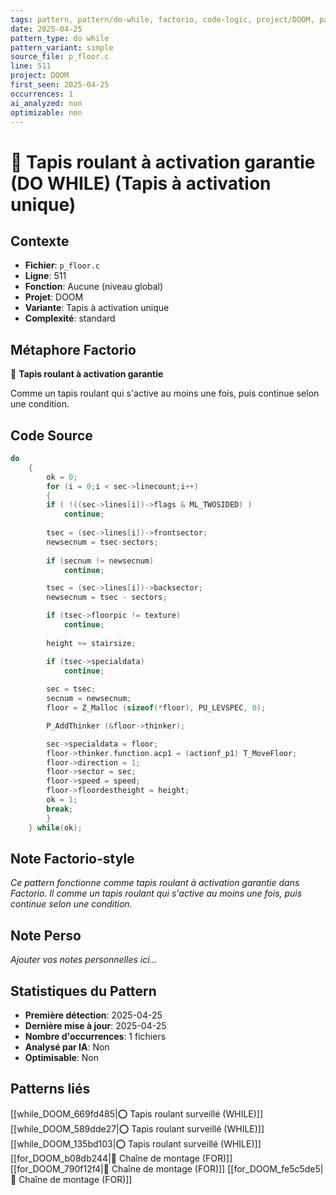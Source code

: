 ```yaml
---
tags: pattern, pattern/do-while, factorio, code-logic, project/DOOM, pattern/variant/simple
date: 2025-04-25
pattern_type: do while
pattern_variant: simple
source_file: p_floor.c
line: 511
project: DOOM
first_seen: 2025-04-25
occurrences: 1
ai_analyzed: non
optimizable: non
---
```


# 🔄 Tapis roulant à activation garantie (DO WHILE) (Tapis à activation unique)

## Contexte
- **Fichier**: `p_floor.c`
- **Ligne**: 511
- **Fonction**: Aucune (niveau global)
- **Projet**: DOOM
- **Variante**: Tapis à activation unique
- **Complexité**: standard

## Métaphore Factorio
🔄 **Tapis roulant à activation garantie**

Comme un tapis roulant qui s'active au moins une fois, puis continue selon une condition.

## Code Source
```c
do
	{
	    ok = 0;
	    for (i = 0;i < sec->linecount;i++)
	    {
		if ( !((sec->lines[i])->flags & ML_TWOSIDED) )
		    continue;
					
		tsec = (sec->lines[i])->frontsector;
		newsecnum = tsec-sectors;
		
		if (secnum != newsecnum)
		    continue;

		tsec = (sec->lines[i])->backsector;
		newsecnum = tsec - sectors;

		if (tsec->floorpic != texture)
		    continue;
					
		height += stairsize;

		if (tsec->specialdata)
		    continue;
					
		sec = tsec;
		secnum = newsecnum;
		floor = Z_Malloc (sizeof(*floor), PU_LEVSPEC, 0);

		P_AddThinker (&floor->thinker);

		sec->specialdata = floor;
		floor->thinker.function.acp1 = (actionf_p1) T_MoveFloor;
		floor->direction = 1;
		floor->sector = sec;
		floor->speed = speed;
		floor->floordestheight = height;
		ok = 1;
		break;
	    }
	} while(ok);
```

## Note Factorio-style
*Ce pattern fonctionne comme tapis roulant à activation garantie dans Factorio. Il comme un tapis roulant qui s'active au moins une fois, puis continue selon une condition.*

## Note Perso
*Ajouter vos notes personnelles ici...*

## Statistiques du Pattern
- **Première détection**: 2025-04-25
- **Dernière mise à jour**: 2025-04-25
- **Nombre d'occurrences**: 1 fichiers
- **Analysé par IA**: Non
- **Optimisable**: Non

## Patterns liés
[[while_DOOM_669fd485|⭕ Tapis roulant surveillé (WHILE)]]
[[while_DOOM_589dde27|⭕ Tapis roulant surveillé (WHILE)]]
[[while_DOOM_135bd103|⭕ Tapis roulant surveillé (WHILE)]]
[[for_DOOM_b08db244|🔄 Chaîne de montage (FOR)]]
[[for_DOOM_790f12f4|🔄 Chaîne de montage (FOR)]]
[[for_DOOM_fe5c5de5|🔄 Chaîne de montage (FOR)]]
